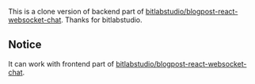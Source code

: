 This is a clone version of backend part of [bitlabstudio/blogpost-react-websocket-chat](https://github.com/bitlabstudio/blogpost-react-websocket-chat). Thanks for bitlabstudio.

## Notice

It can work with frontend part of [bitlabstudio/blogpost-react-websocket-chat](https://github.com/bitlabstudio/blogpost-react-websocket-chat).
